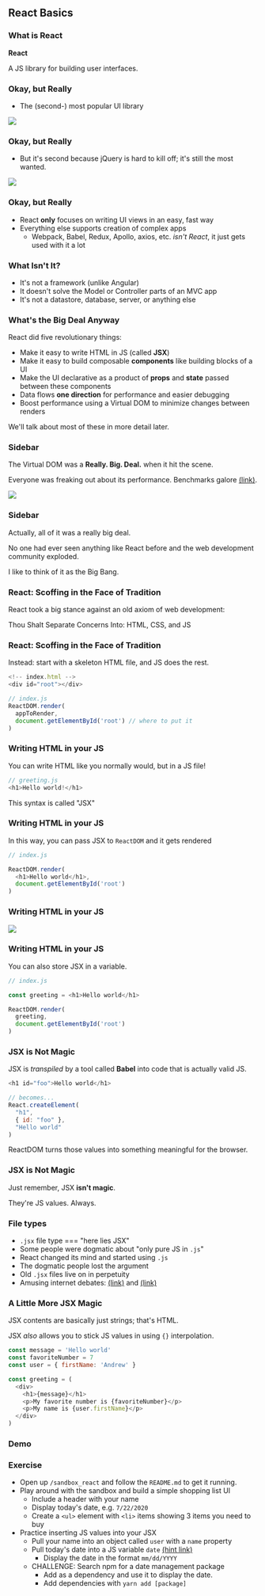 ## React Basics

### What is React

**React**

A JS library for building user interfaces.

### Okay, but Really

* The (second-) most popular UI library

![](./images/popular-tech.jpg)

### Okay, but Really

* But it's second because jQuery is hard to kill off; it's still the most wanted.

![](./images/most-wanted.jpg)

### Okay, but Really
 
* React **only** focuses on writing UI views in an easy, fast way
* Everything else supports creation of complex apps
  * Webpack, Babel, Redux, Apollo, axios, etc. *isn't React*, it just gets used with it a lot

### What Isn't It?

* It's not a framework (unlike Angular)
* It doesn't solve the Model or Controller parts of an MVC app
* It's not a datastore, database, server, or anything else

### What's the Big Deal Anyway

React did five revolutionary things:

* Make it easy to write HTML in JS (called **JSX**)
* Make it easy to build composable **components** like building blocks of a UI
* Make the UI declarative as a product of **props** and **state** passed between these components
* Data flows **one direction** for performance and easier debugging
* Boost performance using a Virtual DOM to minimize changes between renders

We'll talk about most of these in more detail later.

### Sidebar

The Virtual DOM was a **Really. Big. Deal.** when it hit the scene.

Everyone was freaking out about its performance. Benchmarks galore [(link)](https://auth0.com/blog/more-benchmarks-virtual-dom-vs-angular-12-vs-mithril-js-vs-the-rest/).

 ![](./images/old-benchmarks.jpg)

### Sidebar

Actually, all of it was a really big deal.

No one had ever seen anything like React before and the web development community exploded.

I like to think of it as the Big Bang.

### React: Scoffing in the Face of Tradition

React took a big stance against an old axiom of web development:

Thou Shalt Separate Concerns Into: HTML, CSS, and JS

### React: Scoffing in the Face of Tradition

Instead: start with a skeleton HTML file, and JS does the rest.

```javascript
<!-- index.html -->
<div id="root"></div>

// index.js
ReactDOM.render(
  appToRender,
  document.getElementById('root') // where to put it
)
```

### Writing HTML in your JS

You can write HTML like you normally would, but in a JS file!

```javascript
// greeting.js
<h1>Hello world!</h1>
```

This syntax is called "JSX"

### Writing HTML in your JS

In this way, you can pass JSX to `ReactDOM` and it gets rendered

```javascript
// index.js

ReactDOM.render(
  <h1>Hello world</h1>,
  document.getElementById('root')
)
```

### Writing HTML in your JS

![](./images/yo-dawg-html.jpg)

### Writing HTML in your JS

You can also store JSX in a variable.

```javascript
// index.js

const greeting = <h1>Hello world</h1>

ReactDOM.render(
  greeting,
  document.getElementById('root')
)
```

### JSX is Not Magic

JSX is *transpiled* by a tool called **Babel** into code that is actually valid JS.

```javascript
<h1 id="foo">Hello world</h1>

// becomes...
React.createElement(
  "h1", 
  { id: "foo" }, 
  "Hello world"
)
```

ReactDOM turns those values into something meaningful for the browser.

### JSX is Not Magic

Just remember, JSX **isn't magic**.

They're JS values. Always.

### File types

* `.jsx` file type === "here lies JSX"
* Some people were dogmatic about "only pure JS in `.js`"
* React changed its mind and started using `.js`
* The dogmatic people lost the argument
* Old `.jsx` files live on in perpetuity
* Amusing internet debates: [(link)](https://github.com/facebook/create-react-app/issues/87#issuecomment-234627904) and [(link)](https://github.com/airbnb/javascript/pull/985)

### A Little More JSX Magic

JSX contents are basically just strings; that's HTML.

JSX *also* allows you to stick JS values in using `{}` interpolation.

```javascript
const message = 'Hello world'
const favoriteNumber = 7
const user = { firstName: 'Andrew' }

const greeting = (
  <div>
    <h1>{message}</h1>
    <p>My favorite number is {favoriteNumber}</p>
    <p>My name is {user.firstName}</p>
  </div>
)
```

### Demo

### Exercise

* Open up `/sandbox_react` and follow the `README.md` to get it running.
* Play around with the sandbox and build a simple shopping list UI
  * Include a header with your name
  * Display today's date, e.g. `7/22/2020`
  * Create a `<ul>` element with `<li>` items showing 3 items you need to buy
* Practice inserting JS values into your JSX
  * Pull your name into an object called `user` with a `name` property
  * Pull today's date into a JS variable `date` [(hint link)](https://developer.mozilla.org/en-US/docs/Web/JavaScript/Reference/Global_Objects/Date)
    * Display the date in the format `mm/dd/YYYY`
  * CHALLENGE: Search npm for a date management package
    * Add as a dependency and use it to display the date.
    * Add dependencies with `yarn add [package]`

